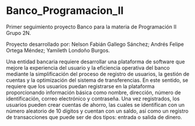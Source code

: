 # Banco_Programacion_II

Primer seguimiento proyecto Banco para la materia de Programación II Grupo 2N.

Proyecto desarrollado por: Nelson Fabián Gallego Sánchez; Andrés Felipe Ortega Méndez; Yamileth Londoño Burgos.

Una entidad bancaria requiere desarrollar una plataforma de software que mejore la experiencia del usuario y la eficiencia operativa del banco mediante la simplificación del proceso de registro de usuarios, la gestión de cuentas y la optimización del sistema de transferencias. En este sentido, se requiere que los usuarios puedan registrarse en la plataforma proporcionando información básica como nombre, dirección, número de identificación, correo electrónico y contraseña. Una vez registrados, los usuarios pueden crear cuentas de ahorro, las cuales se identifican con un número aleatorio de 10 dígitos y cuentan con un saldo, así como un registro de transacciones que puede ser de dos tipos: entrada o salida de dinero.

